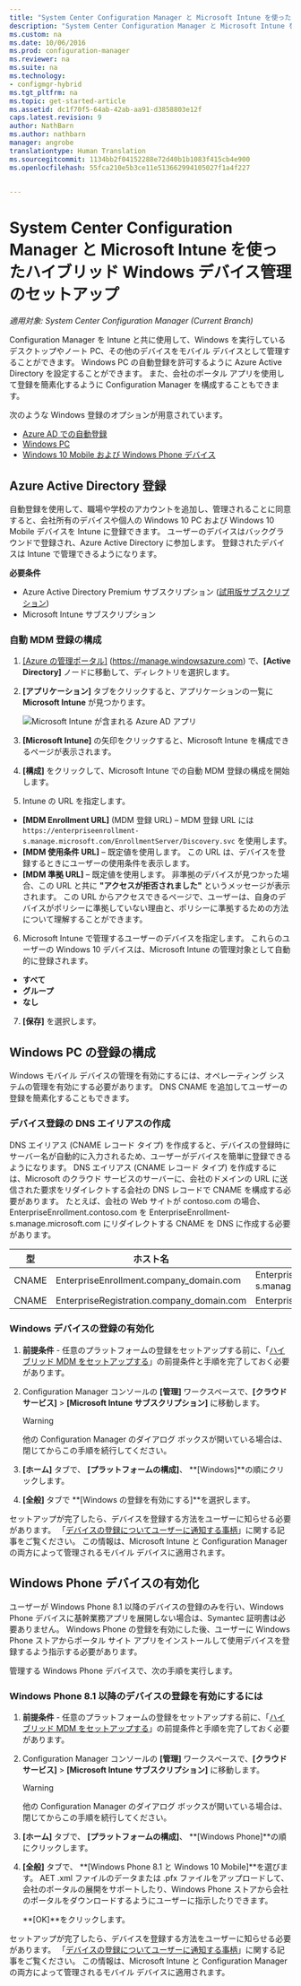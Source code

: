 ```yaml
---
title: "System Center Configuration Manager と Microsoft Intune を使ったハイブリッド Windows デバイス管理のセットアップ"
description: "System Center Configuration Manager と Microsoft Intune を使用して Windows デバイス管理を設定します。"
ms.custom: na
ms.date: 10/06/2016
ms.prod: configuration-manager
ms.reviewer: na
ms.suite: na
ms.technology:
- configmgr-hybrid
ms.tgt_pltfrm: na
ms.topic: get-started-article
ms.assetid: dc1f70f5-64ab-42ab-aa91-d3858803e12f
caps.latest.revision: 9
author: NathBarn
ms.author: nathbarn
manager: angrobe
translationtype: Human Translation
ms.sourcegitcommit: 1134bb2f04152288e72d40b1b1083f415cb4e900
ms.openlocfilehash: 55fca210e5b3ce11e513662994105027f1a4f227


---
```

# <a name="set-up-windows-hybrid-device-management-with-system-center-configuration-manager-and-microsoft-intune"></a>System Center Configuration Manager と Microsoft Intune を使ったハイブリッド Windows デバイス管理のセットアップ

*適用対象: System Center Configuration Manager (Current Branch)*

Configuration Manager を Intune と共に使用して、Windows を実行しているデスクトップやノート PC、その他のデバイスをモバイル デバイスとして管理することができます。 Windows PC の自動登録を許可するように Azure Active Directory を設定することができます。 また、会社のポータル アプリを使用して登録を簡素化するように Configuration Manager を構成することもできます。


次のような Windows 登録のオプションが用意されています。

- [Azure AD での自動登録](#azure-active-directory-enrollment)
- [Windows PC](#set-up-windows-device-enrollment)
- [Windows 10 Mobile および Windows Phone デバイス](#enable-windows-phone-devices)

## <a name="azure-active-directory-enrollment"></a>Azure Active Directory 登録

自動登録を使用して、職場や学校のアカウントを追加し、管理されることに同意すると、会社所有のデバイスや個人の Windows 10 PC および Windows 10 Mobile デバイスを Intune に登録できます。 ユーザーのデバイスはバックグラウンドで登録され、Azure Active Directory に参加します。 登録されたデバイスは Intune で管理できるようになります。

**必要条件**
- Azure Active Directory Premium サブスクリプション ([試用版サブスクリプション](http://go.microsoft.com/fwlink/?LinkID=816845))
- Microsoft Intune サブスクリプション


### <a name="configure-automatic-mdm-enrollment"></a>自動 MDM 登録の構成

1. [[Azure の管理ポータル]](https://manage.windowsazure.com) (https://manage.windowsazure.com) で、**[Active Directory]** ノードに移動して、ディレクトリを選択します。

2. **[アプリケーション]** タブをクリックすると、アプリケーションの一覧に **Microsoft Intune** が見つかります。

    ![Microsoft Intune が含まれる Azure AD アプリ](../media/aad-intune-app.png)

3. **[Microsoft Intune]** の矢印をクリックすると、Microsoft Intune を構成できるページが表示されます。

4. **[構成]** をクリックして、Microsoft Intune での自動 MDM 登録の構成を開始します。

5. Intune の URL を指定します。

  - **[MDM Enrollment URL]** (MDM 登録 URL) – MDM 登録 URL には `https://enterpriseenrollment-s.manage.microsoft.com/EnrollmentServer/Discovery.svc` を使用します。
  - **[MDM 使用条件 URL]** – 既定値を使用します。 この URL は、デバイスを登録するときにユーザーの使用条件を表示します。
  - **[MDM 準拠 URL]** – 既定値を使用します。 非準拠のデバイスが見つかった場合、この URL と共に **"アクセスが拒否されました"** というメッセージが表示されます。 この URL からアクセスできるページで、ユーザーは、自身のデバイスがポリシーに準拠していない理由と、ポリシーに準拠するための方法について理解することができます。

6.  Microsoft Intune で管理するユーザーのデバイスを指定します。 これらのユーザーの Windows 10 デバイスは、Microsoft Intune の管理対象として自動的に登録されます。

  - **すべて**
  - **グループ**
  - **なし**

7. **[保存]** を選択します。

## <a name="configure-windows-pc-enrollment"></a>Windows PC の登録の構成
 Windows モバイル デバイスの管理を有効にするには、オペレーティング システムの管理を有効にする必要があります。  DNS CNAME を追加してユーザーの登録を簡素化することもできます。

### <a name="create-dns-alias-for-device-enrollment"></a>デバイス登録の DNS エイリアスの作成  
 DNS エイリアス (CNAME レコード タイプ) を作成すると、デバイスの登録時にサーバー名が自動的に入力されるため、ユーザーがデバイスを簡単に登録できるようになります。 DNS エイリアス (CNAME レコード タイプ) を作成するには、Microsoft のクラウド サービスのサーバーに、会社のドメインの URL に送信された要求をリダイレクトする会社の DNS レコードで CNAME を構成する必要があります。  たとえば、会社の Web サイトが contoso.com の場合、EnterpriseEnrollment.contoso.com を EnterpriseEnrollment-s.manage.microsoft.com にリダイレクトする CNAME を DNS に作成する必要があります。  

|型|ホスト名|指定先|  
|----------|---------------|---------------|  
|CNAME|EnterpriseEnrollment.company_domain.com|EnterpriseEnrollment-s.manage.microsoft.com|  
|CNAME|EnterpriseRegistration.company_domain.com|EnterpriseRegistration.windows.net|  
### <a name="to-enable-enrollment-for-windows-devices"></a>Windows デバイスの登録の有効化  

1.  **前提条件** - 任意のプラットフォームの登録をセットアップする前に、「[ハイブリッド MDM をセットアップする](setup-hybrid-mdm.md)」の前提条件と手順を完了しておく必要があります。  

2.  Configuration Manager コンソールの **[管理]** ワークスペースで、**[クラウド サービス]**  >  **[Microsoft Intune サブスクリプション]** に移動します。  

    > [!WARNING]  
    >  他の Configuration Manager のダイアログ ボックスが開いている場合は、閉じてからこの手順を続行してください。  

3.  **[ホーム]** タブで、 **[プラットフォームの構成]**、 **[Windows]**の順にクリックします。  

4.  **[全般]** タブで **[Windows の登録を有効にする]**を選択します。  

 セットアップが完了したら、デバイスを登録する方法をユーザーに知らせる必要があります。 「[デバイスの登録についてユーザーに通知する事柄](https://docs.microsoft.com/intune/deploy-use/what-to-tell-your-end-users-about-using-microsoft-intune)」に関する記事をご覧ください。 この情報は、Microsoft Intune と Configuration Manager の両方によって管理されるモバイル デバイスに適用されます。

## <a name="enable-windows-phone-devices"></a>Windows Phone デバイスの有効化  
  ユーザーが Windows Phone 8.1 以降のデバイスの登録のみを行い、Windows Phone デバイスに基幹業務アプリを展開しない場合は、Symantec 証明書は必要ありません。 Windows Phone の登録を有効にした後、ユーザーに Windows Phone ストアからポータル サイト アプリをインストールして使用デバイスを登録するよう指示する必要があります。  

  管理する Windows Phone デバイスで、次の手順を実行します。  

### <a name="to-enable-enrollment-for-windows-phone-81-and-later-devices"></a>Windows Phone 8.1 以降のデバイスの登録を有効にするには  

 1.  **前提条件** - 任意のプラットフォームの登録をセットアップする前に、「[ハイブリッド MDM をセットアップする](setup-hybrid-mdm.md)」の前提条件と手順を完了しておく必要があります。  

 2.  Configuration Manager コンソールの **[管理]** ワークスペースで、**[クラウド サービス]**  >  **[Microsoft Intune サブスクリプション]** に移動します。  

     > [!WARNING]  
     >  他の Configuration Manager のダイアログ ボックスが開いている場合は、閉じてからこの手順を続行してください。  

 3.  **[ホーム]** タブで、 **[プラットフォームの構成]**、 **[Windows Phone]**の順にクリックします。  

 4.  **[全般]** タブで、  **[Windows Phone 8.1 と Windows 10 Mobile]**を選びます。 AET .xml ファイルのデータまたは .pfx ファイルをアップロードして、会社のポータルの展開をサポートしたり、Windows Phone ストアから会社のポータルをダウンロードするようにユーザーに指示したりできます。  

      **[OK]**をクリックします。  

  セットアップが完了したら、デバイスを登録する方法をユーザーに知らせる必要があります。 「[デバイスの登録についてユーザーに通知する事柄](https://docs.microsoft.com/intune/deploy-use/what-to-tell-your-end-users-about-using-microsoft-intune)」に関する記事をご覧ください。 この情報は、Microsoft Intune と Configuration Manager の両方によって管理されるモバイル デバイスに適用されます。  



<!--HONumber=Nov16_HO1-->


